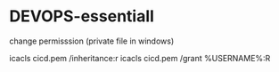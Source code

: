 # DEVOPS-essentiall

change permisssion (private file in windows)

icacls cicd.pem /inheritance:r
icacls cicd.pem /grant %USERNAME%:R
